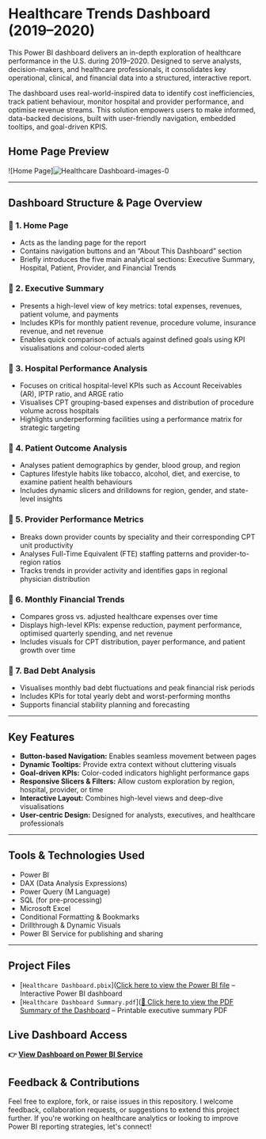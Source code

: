 # Healthcare Trends Dashboard (2019–2020)

This Power BI dashboard delivers an in-depth exploration of healthcare performance in the U.S. during 2019–2020. Designed to serve analysts, decision-makers, and healthcare professionals, it consolidates key operational, clinical, and financial data into a structured, interactive report.

The dashboard uses real-world-inspired data to identify cost inefficiencies, track patient behaviour, monitor hospital and provider performance, and optimise revenue streams. This solution empowers users to make informed, data-backed decisions, built with user-friendly navigation, embedded tooltips, and goal-driven KPIS.
##  Home Page Preview

![Home Page]![Healthcare Dashboard-images-0](https://github.com/user-attachments/assets/992f167b-65c0-4ae0-b1cd-4ccba32d4909)


---

## Dashboard Structure & Page Overview

### 🔹 1. Home Page
- Acts as the landing page for the report
- Contains navigation buttons and an “About This Dashboard” section
- Briefly introduces the five main analytical sections: Executive Summary, Hospital, Patient, Provider, and Financial Trends

### 🔹 2. Executive Summary
- Presents a high-level view of key metrics: total expenses, revenues, patient volume, and payments
- Includes KPIs for monthly patient revenue, procedure volume, insurance revenue, and net revenue
- Enables quick comparison of actuals against defined goals using KPI visualisations and colour-coded alerts

### 🔹 3. Hospital Performance Analysis
- Focuses on critical hospital-level KPIs such as Account Receivables (AR), IPTP ratio, and ARGE ratio
- Visualises CPT grouping-based expenses and distribution of procedure volume across hospitals
- Highlights underperforming facilities using a performance matrix for strategic targeting

### 🔹 4. Patient Outcome Analysis
- Analyses patient demographics by gender, blood group, and region
- Captures lifestyle habits like tobacco, alcohol, diet, and exercise, to examine patient health behaviours
- Includes dynamic slicers and drilldowns for region, gender, and state-level insights

### 🔹 5. Provider Performance Metrics
- Breaks down provider counts by speciality and their corresponding CPT unit productivity
- Analyses Full-Time Equivalent (FTE) staffing patterns and provider-to-region ratios
- Tracks trends in provider activity and identifies gaps in regional physician distribution

### 🔹 6. Monthly Financial Trends
- Compares gross vs. adjusted healthcare expenses over time
- Displays high-level KPIs: expense reduction, payment performance, optimised quarterly spending, and net revenue
- Includes visuals for CPT distribution, payer performance, and patient growth over time

### 🔹 7. Bad Debt Analysis
- Visualises monthly bad debt fluctuations and peak financial risk periods
- Includes KPIs for total yearly debt and worst-performing months
- Supports financial stability planning and forecasting

---

##  Key Features

- **Button-based Navigation:** Enables seamless movement between pages  
- **Dynamic Tooltips:** Provide extra context without cluttering visuals  
- **Goal-driven KPIs:** Color-coded indicators highlight performance gaps  
- **Responsive Slicers & Filters:** Allow custom exploration by region, hospital, provider, or time  
- **Interactive Layout:** Combines high-level views and deep-dive visualisations  
- **User-centric Design:** Designed for analysts, executives, and healthcare professionals

---

##  Tools & Technologies Used

- Power BI  
- DAX (Data Analysis Expressions)  
- Power Query (M Language)  
- SQL (for pre-processing)  
- Microsoft Excel  
- Conditional Formatting & Bookmarks  
- Drillthrough & Dynamic Visuals  
- Power BI Service for publishing and sharing

---

##  Project Files

- [`Healthcare Dashboard.pbix`]([Click here to view the Power BI file](https://github.com/CodeWithHarshaan/U.S.-Healthcare-Trends-Insights-Dashboard-2019-2020-/blob/main/Healthcare%20Dashboard.pbix)
 – Interactive Power BI dashboard  
- [`Healthcare Dashboard Summary.pdf`]([📄 Click here to view the PDF Summary of the Dashboard](https://github.com/CodeWithHarshaan/U.S.-Healthcare-Trends-Insights-Dashboard-2019-2020-/blob/main/Healthcare%20Dashboard.pdf)
  – Printable executive summary PDF  

## Live Dashboard Access

**👉 [View Dashboard on Power BI Service](https://app.powerbi.com/Redirect?action=OpenApp&appId=294dabba-d271-4fbd-82a0-958b1b5cd49a&ctid=c6e549b3-5f45-4032-aae9-d4244dc5b2c4&experience=power-bi)**    

##  Feedback & Contributions

Feel free to explore, fork, or raise issues in this repository. I welcome feedback, collaboration requests, or suggestions to extend this project further. If you're working on healthcare analytics or looking to improve Power BI reporting strategies, let's connect!



